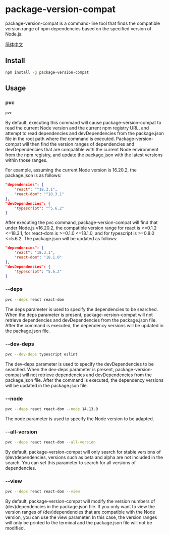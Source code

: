# package-version-compat
package-version-compat is a command-line tool that finds the compatible version range of npm dependencies based on the specified version of Node.js.

[简体中文](https://github.com/wopelo/package-version-compat/blob/main/README.zh-CN.md)

## Install
```bash
npm install -g package-version-compat
```

## Usage

### pvc

```bash
pvc
```

By default, executing this command will cause package-version-compat to read the current Node version and the current npm registry URL, and attempt to read dependencies and devDependencies from the package.json file in the root path where the command is executed.
Package-version-compat will then find the version ranges of dependencies and devDependencies that are compatible with the current Node environment from the npm registry, and update the package.json with the latest versions within those ranges.

For example, assuming the current Node version is 16.20.2, the package.json is as follows:

```json
"dependencies": {
    "react": "^18.3.1",
    "react-dom": "^18.3.1"
},
"devDependencies": {
    "typescript": "^5.6.2"
}
```

After executing the pvc command, package-version-compat will find that under Node.js v16.20.2, the compatible version range for react is >=0.1.2 <=18.3.1, for react-dom is >=0.1.0 <=18.1.0, and for typescript is >=0.8.0 <=5.6.2. The package.json will be updated as follows:

```json
"dependencies": {
    "react": "18.3.1",
    "react-dom": "18.1.0"
},
"devDependencies": {
    "typescript": "5.6.2"
}
```

### --deps

```bash
pvc --deps react react-dom
```

The deps parameter is used to specify the dependencies to be searched. When the deps parameter is present, package-version-compat will not retrieve dependencies and devDependencies from the package.json file. After the command is executed, the dependency versions will be updated in the package.json file.

### --dev-deps

```bash
pvc --dev-deps typescript eslint
```

The dev-deps parameter is used to specify the devDependencies to be searched. When the dev-deps parameter is present, package-version-compat will not retrieve dependencies and devDependencies from the package.json file. After the command is executed, the dependency versions will be updated in the package.json file.

### --node

```bash
pvc --deps react react-dom --node 14.13.0
```

The node parameter is used to specify the Node version to be adapted.

### --all-version

```bash
pvc --deps react react-dom --all-version
```

By default, package-version-compat will only search for stable versions of (dev)dependencies, versions such as beta and alpha are not included in the search. You can set this parameter to search for all versions of dependencies.

### --view

```bash
pvc --deps react react-dom --view
```

By default, package-version-compat will modify the version numbers of (dev)dependencies in the package.json file. If you only want to view the version ranges of (dev)dependencies that are compatible with the Node version, you can use the view parameter. In this case, the version ranges will only be printed to the terminal and the package.json file will not be modified.